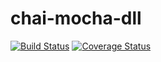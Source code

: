 # chai-mocha-dll

[![Build Status](https://travis-ci.org/jwcnewton/chai-mocha-dll.svg?branch=master)](https://travis-ci.org/jwcnewton/chai-mocha-dll) [![Coverage Status](https://coveralls.io/repos/github/jwcnewton/chai-mocha-dll/badge.svg?branch=master)](https://coveralls.io/github/jwcnewton/chai-mocha-dll?branch=master)
